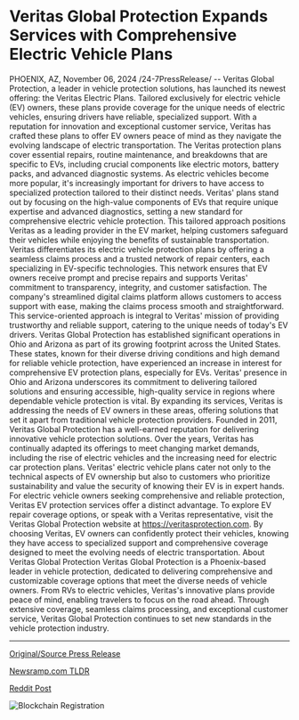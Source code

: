 # Veritas Global Protection Expands Services with Comprehensive Electric Vehicle Plans

PHOENIX, AZ, November 06, 2024 /24-7PressRelease/ -- Veritas Global Protection, a leader in vehicle protection solutions, has launched its newest offering: the Veritas Electric Plans. Tailored exclusively for electric vehicle (EV) owners, these plans provide coverage for the unique needs of electric vehicles, ensuring drivers have reliable, specialized support. With a reputation for innovation and exceptional customer service, Veritas has crafted these plans to offer EV owners peace of mind as they navigate the evolving landscape of electric transportation.  The Veritas protection plans cover essential repairs, routine maintenance, and breakdowns that are specific to EVs, including crucial components like electric motors, battery packs, and advanced diagnostic systems. As electric vehicles become more popular, it's increasingly important for drivers to have access to specialized protection tailored to their distinct needs. Veritas' plans stand out by focusing on the high-value components of EVs that require unique expertise and advanced diagnostics, setting a new standard for comprehensive electric vehicle protection. This tailored approach positions Veritas as a leading provider in the EV market, helping customers safeguard their vehicles while enjoying the benefits of sustainable transportation.  Veritas differentiates its electric vehicle protection plans by offering a seamless claims process and a trusted network of repair centers, each specializing in EV-specific technologies. This network ensures that EV owners receive prompt and precise repairs and supports Veritas' commitment to transparency, integrity, and customer satisfaction. The company's streamlined digital claims platform allows customers to access support with ease, making the claims process smooth and straightforward. This service-oriented approach is integral to Veritas' mission of providing trustworthy and reliable support, catering to the unique needs of today's EV drivers.  Veritas Global Protection has established significant operations in Ohio and Arizona as part of its growing footprint across the United States. These states, known for their diverse driving conditions and high demand for reliable vehicle protection, have experienced an increase in interest for comprehensive EV protection plans, especially for EVs. Veritas' presence in Ohio and Arizona underscores its commitment to delivering tailored solutions and ensuring accessible, high-quality service in regions where dependable vehicle protection is vital. By expanding its services, Veritas is addressing the needs of EV owners in these areas, offering solutions that set it apart from traditional vehicle protection providers.  Founded in 2011, Veritas Global Protection has a well-earned reputation for delivering innovative vehicle protection solutions. Over the years, Veritas has continually adapted its offerings to meet changing market demands, including the rise of electric vehicles and the increasing need for electric car protection plans. Veritas' electric vehicle plans cater not only to the technical aspects of EV ownership but also to customers who prioritize sustainability and value the security of knowing their EV is in expert hands.  For electric vehicle owners seeking comprehensive and reliable protection, Veritas EV protection services offer a distinct advantage. To explore EV repair coverage options, or speak with a Veritas representative, visit the Veritas Global Protection website at https://veritasprotection.com. By choosing Veritas, EV owners can confidently protect their vehicles, knowing they have access to specialized support and comprehensive coverage designed to meet the evolving needs of electric transportation.  About Veritas Global Protection  Veritas Global Protection is a Phoenix-based leader in vehicle protection, dedicated to delivering comprehensive and customizable coverage options that meet the diverse needs of vehicle owners. From RVs to electric vehicles, Veritas's innovative plans provide peace of mind, enabling travelers to focus on the road ahead. Through extensive coverage, seamless claims processing, and exceptional customer service, Veritas Global Protection continues to set new standards in the vehicle protection industry. 

---

[Original/Source Press Release](https://www.24-7pressrelease.com/press-release/515936/veritas-global-protection-expands-services-with-comprehensive-electric-vehicle-plans)
                    

[Newsramp.com TLDR](https://newsramp.com/curated-news/veritas-global-protection-launches-new-electric-vehicle-plans/4aa9d7f53c93d0e36b244e73fc834e9b) 

 



[Reddit Post](https://www.reddit.com/r/Energy_Climate_News/comments/1glnayf/veritas_global_protection_launches_new_electric/) 



![Blockchain Registration](https://cdn.newsramp.app/24-7PressRelease/qrcode/2411/7/raintzDA.webp)